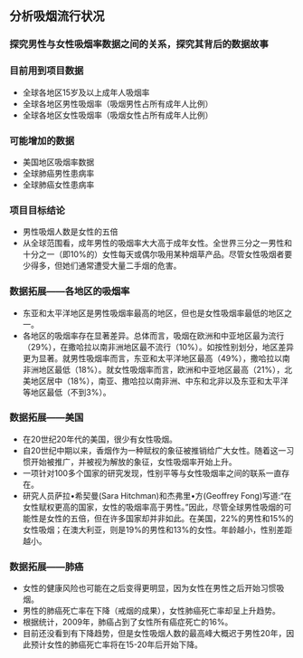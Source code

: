 ## 分析吸烟流行状况
### 探究男性与女性吸烟率数据之间的关系，探究其背后的数据故事

### 目前用到项目数据
* 全球各地区15岁及以上成年人吸烟率
* 全球各地区男性吸烟率（吸烟男性占所有成年人比例）
* 全球各地区女性吸烟率（吸烟女性占所有成年人比例）

### 可能增加的数据
* 美国地区吸烟率数据
* 全球肺癌男性患病率
* 全球肺癌女性患病率

### 项目目标结论
* 男性吸烟人数是女性的五倍
* 从全球范围看，成年男性的吸烟率大大高于成年女性。全世界三分之一男性和十分之一（即10%的）女性每天或偶尔吸用某种烟草产品。尽管女性吸烟者要少得多，但她们通常遭受大量二手烟的危害。

### 数据拓展——各地区的吸烟率
* 东亚和太平洋地区是男性吸烟率最高的地区，但也是女性吸烟率最低的地区之一。
* 各地区的吸烟率存在显著差异。总体而言，吸烟在欧洲和中亚地区最为流行（29%），在撒哈拉以南非洲地区最不流行（10%）。如按性别划分，地区差异更为显著。就男性吸烟率而言，东亚和太平洋地区最高（49%），撒哈拉以南非洲地区最低（18%）。就女性吸烟率而言，欧洲和中亚地区最高（21%），北美地区居中（18%），南亚、撒哈拉以南非洲、中东和北非以及东亚和太平洋等地区最低（不到3%）。


### 数据拓展——美国
* 在20世纪20年代的美国，很少有女性吸烟。
* 自20世纪中期以来，香烟作为一种赋权的象征被推销给广大女性。随着这一习惯开始被推广，并被视为解放的象征，女性吸烟率开始上升。
* 一项针对100多个国家的研究发现，性别平等与女性吸烟率之间的联系一直存在。
* 研究人员萨拉•希契曼(Sara Hitchman)和杰弗里•方(Geoffrey Fong)写道:“在女性赋权更高的国家，女性的吸烟率高于男性。”因此，尽管全球男性吸烟的可能性是女性的五倍，但在许多国家却并非如此。在美国，22%的男性和15%的女性吸烟；在澳大利亚，则是19%的男性和13%的女性。年龄越小，性别差距越小。

### 数据拓展——肺癌
* 女性的健康风险也可能在之后变得更明显，因为女性在男性之后开始习惯吸烟。
* 男性的肺癌死亡率在下降（戒烟的成果），女性肺癌死亡率却呈上升趋势。
* 根据统计，2009年，肺癌占到了女性所有癌症死亡的16%。
* 目前还没看到有下降趋势，但是女性吸烟人数的最高峰大概迟于男性20年，因此预计女性的肺癌死亡率将在15-20年后开始下降。


